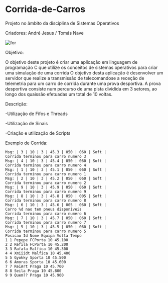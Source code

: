 # Corrida-de-Carros

Projeto no âmbito da disciplina de Sistemas Operativos

Criadores: André Jesus / Tomás Nave

![for](https://github.com/TomasNave-a22208623/Corrida-de-Carros/assets/127102331/b552b21e-dc09-4cf9-b899-bc9aacbff405)

Objetivo:

O objetivo deste projeto é criar uma aplicação em linguagem de programação C que utilize os conceitos de sistemas operativos para criar uma simulação de uma corrida
O objetivo desta aplicação é desenvolver um servidor que realize a transmissão de telecomandose a receção de telemetria para um carro de corrida durante uma prova desportiva. 
A prova desportiva consiste num percurso de uma pista dividida em 3 setores, ao longo dos quaissão efetuadas um total de 10 voltas.

Descrição:

-Utilização de Fifos e Threads

-Utilização de Sinais 

-Criação e utilização de Scripts

Exemplo de Corrida:

```
Msg: | 3 | 10 | 3 | 45.3 | 050 | 060 | Soft |
Corrida terminou para carro numero 3
Msg: | 4 | 10 | 3 | 45.4 | 050 | 060 | Soft |
Corrida terminou para carro numero 4
Msg: | 1 | 10 | 3 | 45.1 | 050 | 060 | Soft |
Corrida terminou para carro numero 1
Msg: | 2 | 10 | 3 | 45.2 | 050 | 060 | Soft |
Corrida terminou para carro numero 2
Msg: | 9 | 10 | 3 | 45.9 | 050 | 060 | Soft |
Corrida terminou para carro numero 9
Msg: | 8 | 10 | 3 | 45.8 | 050 | 005 | Soft |
Corrida terminou para carro numero 8
Msg: | 6 | 10 | 3 | 45.6 | 005 | 060 | Soft |
Carro %d nao tem pneus disponíveis
Corrida terminou para carro numero 6
Msg: | 7 | 10 | 3 | 45.7 | 050 | 060 | Soft |
Corrida terminou para carro numero 7
Msg: | 5 | 10 | 3 | 45.5 | 050 | 060 | Soft |
Corrida terminou para carro numero 5
Posicao Id Nome Equipa Volta Tempo
1 1 Pepepe FCPorta 10 45.100
2 2 Refila FCPorta 10 45.200
3 3 Rafafa Malfica 10 45.300
4 4 Xmiiidt Malfica 10 45.400
5 5 Gyokky Sporta 10 45.500
6 6 Amoras Sporta 10 45.600
7 7 ReiArt Praga 10 45.700
8 8 Seila Praga 10 45.800
9 9 Quem?? Praga 10 45.900

```
